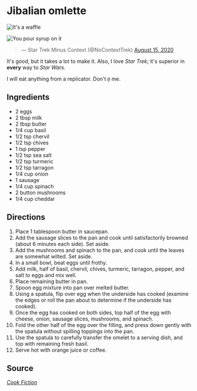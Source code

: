 # Jibalian omlette

![It's a waffle](https://cs.allegheny.edu/sites/dluman/cmpsc100/img/waffle.jpeg)

![You pour syrup on it](https://cs.allegheny.edu/sites/dluman/cmpsc100/img/syrup.jpeg)
> &mdash; Star Trek Minus Context (@NoContextTrek) <a href="https://twitter.com/NoContextTrek/status/1294631987530076160?ref_src=twsrc%5Etfw">August 15, 2020</a></blockquote> <script async src="https://platform.twitter.com/widgets.js" charset="utf-8"></script> 

It's good, but it takes a lot to make it. Also, I love _Star Trek_; it's superior in **every** way to _Star Wars_.

I will eat anything from a replicator. Don't `@` me.

## Ingredients

* 2 eggs
* 2 tbsp milk
* 2 tbsp butter
* 1/4 cup basil
* 1/2 tsp chervil
* 1/2 tsp chives
* 1 tsp pepper
* 1/2 tsp sea salt
* 1/2 tsp turmeric
* 1/2 tsp tarragon
* 1/4 cup onion
* 1 sausage
* 1/4 cup spinach
* 2 button mushrooms
* 1/4 cup cheddar

## Directions

1. Place 1 tablespoon butter in saucepan.
2. Add the sausage slices to the pan and cook until satisfactorily browned (about 6 minutes each side). Set aside.
3. Add the mushrooms and spinach to the pan, and cook until the leaves are somewhat wilted. Set aside.
4. In a small bowl, beat eggs until frothy.
5. Add milk, half of basil, chervil, chives, turmeric, tarragon, pepper, and salt to eggs and mix well.
6. Place remaining butter in pan.
7. Spoon egg mixture into pan over melted butter.
8. Using a spatula, flip over egg when the underside has cooked (examine the edges or roll the pan about to determine if the underside has cooked).
9. Once the egg has cooked on both sides, top half of the egg with cheese, onion, sausage slices, mushrooms, and spinach.
10. Fold the other half of the egg over the filling, and press down gently with the spatula without spilling toppings into the pan.
11. Use the spatula to carefully transfer the omelet to a serving dish, and top with remaining fresh basil.
12. Serve hot with orange juice or coffee.

## Source

[_Cook Fiction_](http://cookfiction.com/recipes/jibalian-omelette.html)
